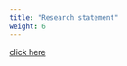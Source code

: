 ```yaml
---
title: "Research statement"
weight: 6
---
```


[click here](https://cdn.githubraw.com/marwage/marwage.github.io/main/doc/research-statement.pdf)
